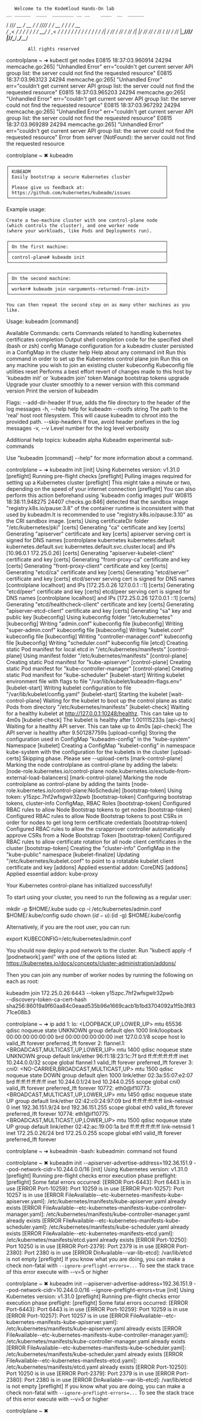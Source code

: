        Welcome to the KodeKloud Hands-On lab                                                                         
    __ ______  ____  ________ __ __    ____  __  ______ 
   / //_/ __ \/ __ \/ ____/ //_// /   / __ \/ / / / __ \
  / ,< / / / / / / / __/ / ,<  / /   / / / / / / / / / /
 / /| / /_/ / /_/ / /___/ /| |/ /___/ /_/ / /_/ / /_/ / 
/_/ |_\____/_____/_____/_/ |_/_____/\____/\____/_____/  
                                                        
            All rights reserved                                                                                      

controlplane ~ ➜  kubectl get nodes
E0815 18:37:03.960914   24294 memcache.go:265] "Unhandled Error" err="couldn't get current server API group list: the server could not find the requested resource"
E0815 18:37:03.963123   24294 memcache.go:265] "Unhandled Error" err="couldn't get current server API group list: the server could not find the requested resource"
E0815 18:37:03.965203   24294 memcache.go:265] "Unhandled Error" err="couldn't get current server API group list: the server could not find the requested resource"
E0815 18:37:03.967292   24294 memcache.go:265] "Unhandled Error" err="couldn't get current server API group list: the server could not find the requested resource"
E0815 18:37:03.969289   24294 memcache.go:265] "Unhandled Error" err="couldn't get current server API group list: the server could not find the requested resource"
Error from server (NotFound): the server could not find the requested resource

controlplane ~ ✖ kubeadm


    ┌──────────────────────────────────────────────────────────┐
    │ KUBEADM                                                  │
    │ Easily bootstrap a secure Kubernetes cluster             │
    │                                                          │
    │ Please give us feedback at:                              │
    │ https://github.com/kubernetes/kubeadm/issues             │
    └──────────────────────────────────────────────────────────┘

Example usage:

    Create a two-machine cluster with one control-plane node
    (which controls the cluster), and one worker node
    (where your workloads, like Pods and Deployments run).

    ┌──────────────────────────────────────────────────────────┐
    │ On the first machine:                                    │
    ├──────────────────────────────────────────────────────────┤
    │ control-plane# kubeadm init                              │
    └──────────────────────────────────────────────────────────┘

    ┌──────────────────────────────────────────────────────────┐
    │ On the second machine:                                   │
    ├──────────────────────────────────────────────────────────┤
    │ worker# kubeadm join <arguments-returned-from-init>      │
    └──────────────────────────────────────────────────────────┘

    You can then repeat the second step on as many other machines as you like.

Usage:
  kubeadm [command]

Available Commands:
  certs       Commands related to handling kubernetes certificates
  completion  Output shell completion code for the specified shell (bash or zsh)
  config      Manage configuration for a kubeadm cluster persisted in a ConfigMap in the cluster
  help        Help about any command
  init        Run this command in order to set up the Kubernetes control plane
  join        Run this on any machine you wish to join an existing cluster
  kubeconfig  Kubeconfig file utilities
  reset       Performs a best effort revert of changes made to this host by 'kubeadm init' or 'kubeadm join'
  token       Manage bootstrap tokens
  upgrade     Upgrade your cluster smoothly to a newer version with this command
  version     Print the version of kubeadm

Flags:
      --add-dir-header   If true, adds the file directory to the header of the log messages
  -h, --help             help for kubeadm
      --rootfs string    The path to the 'real' host root filesystem. This will cause kubeadm to chroot into the provided path.
      --skip-headers     If true, avoid header prefixes in the log messages
  -v, --v Level          number for the log level verbosity

Additional help topics:
  kubeadm alpha      Kubeadm experimental sub-commands

Use "kubeadm [command] --help" for more information about a command.

controlplane ~ ➜  kubeadm init
[init] Using Kubernetes version: v1.31.0
[preflight] Running pre-flight checks
[preflight] Pulling images required for setting up a Kubernetes cluster
[preflight] This might take a minute or two, depending on the speed of your internet connection
[preflight] You can also perform this action beforehand using 'kubeadm config images pull'
W0815 18:38:11.948275   24407 checks.go:846] detected that the sandbox image "registry.k8s.io/pause:3.8" of the container runtime is inconsistent with that used by kubeadm.It is recommended to use "registry.k8s.io/pause:3.10" as the CRI sandbox image.
[certs] Using certificateDir folder "/etc/kubernetes/pki"
[certs] Generating "ca" certificate and key
[certs] Generating "apiserver" certificate and key
[certs] apiserver serving cert is signed for DNS names [controlplane kubernetes kubernetes.default kubernetes.default.svc kubernetes.default.svc.cluster.local] and IPs [10.96.0.1 172.25.0.26]
[certs] Generating "apiserver-kubelet-client" certificate and key
[certs] Generating "front-proxy-ca" certificate and key
[certs] Generating "front-proxy-client" certificate and key
[certs] Generating "etcd/ca" certificate and key
[certs] Generating "etcd/server" certificate and key
[certs] etcd/server serving cert is signed for DNS names [controlplane localhost] and IPs [172.25.0.26 127.0.0.1 ::1]
[certs] Generating "etcd/peer" certificate and key
[certs] etcd/peer serving cert is signed for DNS names [controlplane localhost] and IPs [172.25.0.26 127.0.0.1 ::1]
[certs] Generating "etcd/healthcheck-client" certificate and key
[certs] Generating "apiserver-etcd-client" certificate and key
[certs] Generating "sa" key and public key
[kubeconfig] Using kubeconfig folder "/etc/kubernetes"
[kubeconfig] Writing "admin.conf" kubeconfig file
[kubeconfig] Writing "super-admin.conf" kubeconfig file
[kubeconfig] Writing "kubelet.conf" kubeconfig file
[kubeconfig] Writing "controller-manager.conf" kubeconfig file
[kubeconfig] Writing "scheduler.conf" kubeconfig file
[etcd] Creating static Pod manifest for local etcd in "/etc/kubernetes/manifests"
[control-plane] Using manifest folder "/etc/kubernetes/manifests"
[control-plane] Creating static Pod manifest for "kube-apiserver"
[control-plane] Creating static Pod manifest for "kube-controller-manager"
[control-plane] Creating static Pod manifest for "kube-scheduler"
[kubelet-start] Writing kubelet environment file with flags to file "/var/lib/kubelet/kubeadm-flags.env"
[kubelet-start] Writing kubelet configuration to file "/var/lib/kubelet/config.yaml"
[kubelet-start] Starting the kubelet
[wait-control-plane] Waiting for the kubelet to boot up the control plane as static Pods from directory "/etc/kubernetes/manifests"
[kubelet-check] Waiting for a healthy kubelet at http://127.0.0.1:10248/healthz. This can take up to 4m0s
[kubelet-check] The kubelet is healthy after 1.001115233s
[api-check] Waiting for a healthy API server. This can take up to 4m0s
[api-check] The API server is healthy after 9.501287759s
[upload-config] Storing the configuration used in ConfigMap "kubeadm-config" in the "kube-system" Namespace
[kubelet] Creating a ConfigMap "kubelet-config" in namespace kube-system with the configuration for the kubelets in the cluster
[upload-certs] Skipping phase. Please see --upload-certs
[mark-control-plane] Marking the node controlplane as control-plane by adding the labels: [node-role.kubernetes.io/control-plane node.kubernetes.io/exclude-from-external-load-balancers]
[mark-control-plane] Marking the node controlplane as control-plane by adding the taints [node-role.kubernetes.io/control-plane:NoSchedule]
[bootstrap-token] Using token: y15zpc.7hf2wfsgwlr32pwb
[bootstrap-token] Configuring bootstrap tokens, cluster-info ConfigMap, RBAC Roles
[bootstrap-token] Configured RBAC rules to allow Node Bootstrap tokens to get nodes
[bootstrap-token] Configured RBAC rules to allow Node Bootstrap tokens to post CSRs in order for nodes to get long term certificate credentials
[bootstrap-token] Configured RBAC rules to allow the csrapprover controller automatically approve CSRs from a Node Bootstrap Token
[bootstrap-token] Configured RBAC rules to allow certificate rotation for all node client certificates in the cluster
[bootstrap-token] Creating the "cluster-info" ConfigMap in the "kube-public" namespace
[kubelet-finalize] Updating "/etc/kubernetes/kubelet.conf" to point to a rotatable kubelet client certificate and key
[addons] Applied essential addon: CoreDNS
[addons] Applied essential addon: kube-proxy

Your Kubernetes control-plane has initialized successfully!

To start using your cluster, you need to run the following as a regular user:

  mkdir -p $HOME/.kube
  sudo cp -i /etc/kubernetes/admin.conf $HOME/.kube/config
  sudo chown $(id -u):$(id -g) $HOME/.kube/config

Alternatively, if you are the root user, you can run:

  export KUBECONFIG=/etc/kubernetes/admin.conf

You should now deploy a pod network to the cluster.
Run "kubectl apply -f [podnetwork].yaml" with one of the options listed at:
  https://kubernetes.io/docs/concepts/cluster-administration/addons/

Then you can join any number of worker nodes by running the following on each as root:

kubeadm join 172.25.0.26:6443 --token y15zpc.7hf2wfsgwlr32pwb \
        --discovery-token-ca-cert-hash sha256:86019a9f60aa84c0eaad535b96e1669cacb1b1bd3704092a1f5b3f8371ce08b3 

controlplane ~ ➜  ip add
1: lo: <LOOPBACK,UP,LOWER_UP> mtu 65536 qdisc noqueue state UNKNOWN group default qlen 1000
    link/loopback 00:00:00:00:00:00 brd 00:00:00:00:00:00
    inet 127.0.0.1/8 scope host lo
       valid_lft forever preferred_lft forever
2: flannel.1: <BROADCAST,MULTICAST,UP,LOWER_UP> mtu 1400 qdisc noqueue state UNKNOWN group default 
    link/ether 96:f1:18:23:1c:7f brd ff:ff:ff:ff:ff:ff
    inet 10.244.0.0/32 scope global flannel.1
       valid_lft forever preferred_lft forever
3: cni0: <NO-CARRIER,BROADCAST,MULTICAST,UP> mtu 1500 qdisc noqueue state DOWN group default qlen 1000
    link/ether 02:3a:55:07:e2:07 brd ff:ff:ff:ff:ff:ff
    inet 10.244.0.1/24 brd 10.244.0.255 scope global cni0
       valid_lft forever preferred_lft forever
10772: eth0@if10773: <BROADCAST,MULTICAST,UP,LOWER_UP> mtu 1450 qdisc noqueue state UP group default 
    link/ether 02:42:c0:24:97:09 brd ff:ff:ff:ff:ff:ff link-netnsid 0
    inet 192.36.151.9/24 brd 192.36.151.255 scope global eth0
       valid_lft forever preferred_lft forever
10774: eth1@if10775: <BROADCAST,MULTICAST,UP,LOWER_UP> mtu 1500 qdisc noqueue state UP group default 
    link/ether 02:42:ac:19:00:1a brd ff:ff:ff:ff:ff:ff link-netnsid 1
    inet 172.25.0.26/24 brd 172.25.0.255 scope global eth1
       valid_lft forever preferred_lft forever

controlplane ~ ➜  kubeadmin
-bash: kubeadmin: command not found

controlplane ~ ✖ kubeadm init --apiserver-advertise-address=192.36.151.9 --pod-network-cidr=10.244.0.0/16
[init] Using Kubernetes version: v1.31.0
[preflight] Running pre-flight checks
error execution phase preflight: [preflight] Some fatal errors occurred:
        [ERROR Port-6443]: Port 6443 is in use
        [ERROR Port-10259]: Port 10259 is in use
        [ERROR Port-10257]: Port 10257 is in use
        [ERROR FileAvailable--etc-kubernetes-manifests-kube-apiserver.yaml]: /etc/kubernetes/manifests/kube-apiserver.yaml already exists
        [ERROR FileAvailable--etc-kubernetes-manifests-kube-controller-manager.yaml]: /etc/kubernetes/manifests/kube-controller-manager.yaml already exists
        [ERROR FileAvailable--etc-kubernetes-manifests-kube-scheduler.yaml]: /etc/kubernetes/manifests/kube-scheduler.yaml already exists
        [ERROR FileAvailable--etc-kubernetes-manifests-etcd.yaml]: /etc/kubernetes/manifests/etcd.yaml already exists
        [ERROR Port-10250]: Port 10250 is in use
        [ERROR Port-2379]: Port 2379 is in use
        [ERROR Port-2380]: Port 2380 is in use
        [ERROR DirAvailable--var-lib-etcd]: /var/lib/etcd is not empty
[preflight] If you know what you are doing, you can make a check non-fatal with `--ignore-preflight-errors=...`
To see the stack trace of this error execute with --v=5 or higher

controlplane ~ ✖ kubeadm init --apiserver-advertise-address=192.36.151.9 --pod-network-cidr=10.244.0.0/16 --ignore-preflight-errors=true
[init] Using Kubernetes version: v1.31.0
[preflight] Running pre-flight checks
error execution phase preflight: [preflight] Some fatal errors occurred:
        [ERROR Port-6443]: Port 6443 is in use
        [ERROR Port-10259]: Port 10259 is in use
        [ERROR Port-10257]: Port 10257 is in use
        [ERROR FileAvailable--etc-kubernetes-manifests-kube-apiserver.yaml]: /etc/kubernetes/manifests/kube-apiserver.yaml already exists
        [ERROR FileAvailable--etc-kubernetes-manifests-kube-controller-manager.yaml]: /etc/kubernetes/manifests/kube-controller-manager.yaml already exists
        [ERROR FileAvailable--etc-kubernetes-manifests-kube-scheduler.yaml]: /etc/kubernetes/manifests/kube-scheduler.yaml already exists
        [ERROR FileAvailable--etc-kubernetes-manifests-etcd.yaml]: /etc/kubernetes/manifests/etcd.yaml already exists
        [ERROR Port-10250]: Port 10250 is in use
        [ERROR Port-2379]: Port 2379 is in use
        [ERROR Port-2380]: Port 2380 is in use
        [ERROR DirAvailable--var-lib-etcd]: /var/lib/etcd is not empty
[preflight] If you know what you are doing, you can make a check non-fatal with `--ignore-preflight-errors=...`
To see the stack trace of this error execute with --v=5 or higher

controlplane ~ ✖ 
